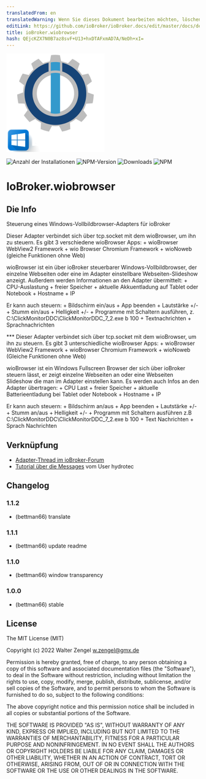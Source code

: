```yaml
---
translatedFrom: en
translatedWarning: Wenn Sie dieses Dokument bearbeiten möchten, löschen Sie bitte das Feld "translationsFrom". Andernfalls wird dieses Dokument automatisch erneut übersetzt
editLink: https://github.com/ioBroker/ioBroker.docs/edit/master/docs/de/adapterref/iobroker.wiobrowser/README.md
title: ioBroker.wiobrowser
hash: QEjcKZX7N0B7az8svF+U13+hxDTAFxmAD7A/NeDh+xI=
---
```

![Logo](../../../en/adapterref/iobroker.wiobrowser/admin/wiobrowser.png)

![Anzahl der Installationen](http://iobroker.live/badges/wiobrowser-stable.svg)
![NPM-Version](http://img.shields.io/npm/v/iobroker.wiobrowser.svg)
![Downloads](https://img.shields.io/npm/dm/iobroker.wiobrowser.svg)
![NPM](https://nodei.co/npm/iobroker.wiobrowser.png?downloads=true)

# IoBroker.wiobrowser
## Die Info
Steuerung eines Windows-Vollbildbrowser-Adapters für ioBroker

Dieser Adapter verbindet sich über tcp.socket mit dem wioBrowser, um ihn zu steuern. Es gibt 3 verschiedene wioBrowser Apps: + wioBrowser WebView2 Framework + wio Browser Chromium Framework + wioNoweb (gleiche Funktionen ohne Web)

wioBrowser ist ein über ioBroker steuerbarer Windows-Vollbildbrowser, der einzelne Webseiten oder eine im Adapter einstellbare Webseiten-Slideshow anzeigt. Außerdem werden Informationen an den Adapter übermittelt: + CPU-Auslastung + freier Speicher + aktuelle Akkuentladung auf Tablet oder Notebook + Hostname + IP

Er kann auch steuern: + Bildschirm ein/aus + App beenden + Lautstärke +/- + Stumm ein/aus + Helligkeit +/- + Programme mit Schaltern ausführen, z. C:\ClickMonitorDDC\ClickMonitorDDC_7_2.exe b 100 + Textnachrichten + Sprachnachrichten

*** Dieser Adapter verbindet sich über tcp.socket mit dem wioBrowser, um ihn zu steuern. Es gibt 3 unterschiedliche wioBrowser Apps: + wioBrowser WebView2 Framework + wioBrowser Chromium Framework + wioNoweb (Gleiche Funktionen ohne Web)

wioBrowser ist ein Windows Fullscreen Browser der sich über ioBroker steuern lässt, er zeigt einzelne Webseiten an oder eine Webseiten Slideshow die man im Adapter einstellen kann. Es werden auch Infos an den Adapter übertragen: + CPU Last + freier Speicher + aktuelle Batterieentladung bei Tablet oder Notebook + Hostname + IP

Er kann auch steuern: + Bildschirm an/aus + App beenden + Lautstärke +/- + Stumm an/aus + Helligkeit +/- + Programm mit Schaltern ausführen z.B C:\ClickMonitorDDC\ClickMonitorDDC_7_2.exe b 100 + Text Nachrichten + Sprach Nachrichten

## Verknüpfung
* [Adapter-Thread im ioBroker-Forum](https://forum.iobroker.net/topic/50982/neuer-adapter-wiobrowser-f%C3%BCr-windows)
* [Tutorial über die Messages](https://forum.iobroker.net/topic/51534/tutorial-wiobrowser-windows-desktop-popup-messages) vom User hydrotec

## Changelog
### 1.1.2
* (bettman66) translate

### 1.1.1
* (bettman66) update readme

### 1.1.0
* (bettman66) window transparency

### 1.0.0
* (bettman66) stable

## License
The MIT License (MIT)

Copyright (c) 2022 Walter Zengel <w.zengel@gmx.de>

Permission is hereby granted, free of charge, to any person obtaining a copy
of this software and associated documentation files (the "Software"), to deal
in the Software without restriction, including without limitation the rights
to use, copy, modify, merge, publish, distribute, sublicense, and/or sell
copies of the Software, and to permit persons to whom the Software is
furnished to do so, subject to the following conditions:

The above copyright notice and this permission notice shall be included in
all copies or substantial portions of the Software.

THE SOFTWARE IS PROVIDED "AS IS", WITHOUT WARRANTY OF ANY KIND, EXPRESS OR
IMPLIED, INCLUDING BUT NOT LIMITED TO THE WARRANTIES OF MERCHANTABILITY,
FITNESS FOR A PARTICULAR PURPOSE AND NONINFRINGEMENT. IN NO EVENT SHALL THE
AUTHORS OR COPYRIGHT HOLDERS BE LIABLE FOR ANY CLAIM, DAMAGES OR OTHER
LIABILITY, WHETHER IN AN ACTION OF CONTRACT, TORT OR OTHERWISE, ARISING FROM,
OUT OF OR IN CONNECTION WITH THE SOFTWARE OR THE USE OR OTHER DEALINGS IN
THE SOFTWARE.